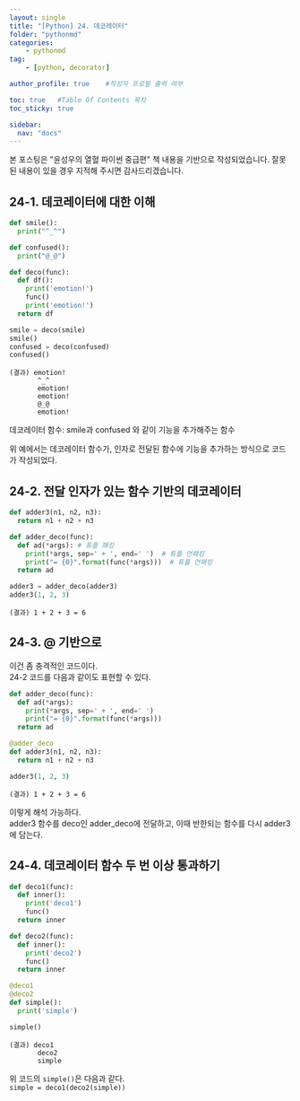 ```yaml
---
layout: single
title: "[Python] 24. 데코레이터"
folder: "pythonmd"
categories:
    - pythonmd
tag:
    - [python, decorator]

author_profile: true    #작성자 프로필 출력 여부

toc: true   #Table Of Contents 목차 
toc_sticky: true

sidebar:
  nav: "docs"
---
```


본 포스팅은 "윤성우의 열혈 파이썬 중급편" 책 내용을 기반으로 작성되었습니다.
잘못된 내용이 있을 경우 지적해 주시면 감사드리겠습니다.

## 24-1. 데코레이터에 대한 이해
```python
def smile():
  print("^_^")

def confused():
  print("@_@")

def deco(func):
  def df():
    print('emotion!')
    func()
    print('emotion!')
  return df

smile = deco(smile)
smile()
confused = deco(confused)
confused()
```
    (결과) emotion!
           ^_^
           emotion!
           emotion!
           @_@
           emotion!

데코레이터 함수: smile과 confused 와 같이 기능을 추가해주는 함수<br/>

위 예에서는 데코레이터 함수가, 인자로 전달된 함수에 기능을 추가하는 방식으로 코드가 작성되었다.

## 24-2. 전달 인자가 있는 함수 기반의 데코레이터
```python
def adder3(n1, n2, n3):
  return n1 + n2 + n3

def adder_deco(func):
  def ad(*args): # 튜플 패킹
    print(*args, sep=' + ', end=' ')  # 튜플 언패킹
    print("= {0}".format(func(*args)))  # 튜플 언패킹
  return ad

adder3 = adder_deco(adder3)
adder3(1, 2, 3)
```
    (결과) 1 + 2 + 3 = 6

## 24-3. @ 기반으로
이건 좀 충격적인 코드이다.<br/>
24-2 코드를 다음과 같이도 표현할 수 있다.

```python
def adder_deco(func):
  def ad(*args):
    print(*args, sep=' + ', end=' ')
    print("= {0}".format(func(*args)))
  return ad

@adder_deco
def adder3(n1, n2, n3):
  return n1 + n2 + n3

adder3(1, 2, 3)
```
    (결과) 1 + 2 + 3 = 6

이렇게 해석 가능하다.<br/>
adder3 함수를 deco인 adder_deco에 전달하고, 이때 반한되는 함수를 다시 adder3에 담는다.

## 24-4. 데코레이터 함수 두 번 이상 통과하기
```python
def deco1(func):
  def inner():
    print('deco1')
    func()
  return inner

def deco2(func):
  def inner():
    print('deco2')
    func()
  return inner

@deco1
@deco2
def simple():
  print('simple')

simple()
```
    (결과) deco1
           deco2
           simple
          
위 코드의 `simple()`은 다음과 같다.<br/>
`simple = deco1(deco2(simple))`